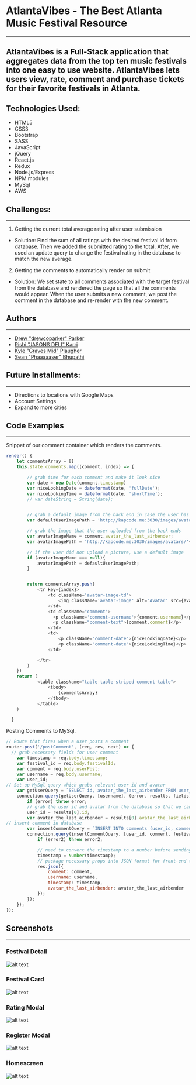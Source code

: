 # AtlantaVibes - The Best Atlanta Music Festival Resource
---
AtlantaVibes is a Full-Stack application that aggregates data from the top ten music festivals into one easy to use website. AtlantaVibes lets users view, rate, comment and purchase tickets for their favorite festivals in Atlanta.
---

## Technologies Used:

- HTML5
- CSS3
- Bootstrap
- SASS
- JavaScript
- jQuery
- React.js
- Redux
- Node.js/Express
- NPM modules
- MySql
- AWS

## Challenges:

--------------------------------------------------------------------------------

1. Getting the current total average rating after user submission
  - Solution: Find the sum of all ratings with the desired festival id from database. Then we added the submitted rating to the total. After, we used an update query to change the festival rating in the database to match the new average.

2. Getting the comments to automatically render on submit
  - Solution: We set state to all comments associated with the target festival from the database and rendered the page so that all the comments would appear. When the user submits a new comment, we post the comment in the database and re-render with the new comment.

## Authors

--------------------------------------------------------------------------------

- [Drew "drewcoparker" Parker](https://github.com/drewcoparker)
- [Rishi "JASONS DELI" Karri](https://github.com/rishikarri)
- [Kyle "Graves Mid" Plaugher](https://github.com/Kaplaugher)
- [Sean "Phaaaaaser" Bhupathi](https://github.com/seanbhup)

## Future Installments:

--------------------------------------------------------------------------------

- Directions to locations with Google Maps
- Account Settings
- Expand to more cities

## Code Examples

--------------------------------------------------------------------------------

Snippet of our comment container which renders the comments.

```javascript
render() {
    let commentsArray = []
    this.state.comments.map((comment, index) => {

        // grab time for each comment and make it look nice
        var date = new Date(comment.timestamp)
        var niceLookingDate = dateformat(date, 'fullDate');
        var niceLookingTime = dateformat(date, 'shortTime');
        // var dateString = String(date);


        // grab a default image from the back end in case the user has not uploaded a photo
        var defaultUserImagePath = 'http://kapcode.me:3030/images/avatars/default-user-image.jpg';

        // grab the image that the user uploaded from the back ends
        var avatarImageName = comment.avatar_the_last_airbender;
        var avatarImagePath = 'http://kapcode.me:3030/images/avatars/'+avatarImageName

        // if the user did not upload a picture, use a default image
        if (avatarImageName === null){
            avatarImagePath = defaultUserImagePath;
        }


        return commentsArray.push(                
            <tr key={index}>
                <td className='avatar-image-td'>
                    <img className='avatar-image' alt="Avatar" src={avatarImagePath} />
                </td>
                <td className="comment">
                  <p className='comment-username'>{comment.username}</p>
                  <p className="comment-text">{comment.comment}</p>
                </td>
                <td>
                    <p className="comment-date">{niceLookingDate}</p>
                    <p className="comment-date">{niceLookingTime}</p>
                </td>

            </tr>
        )
    })
    return (            
            <table className="table table-striped comment-table">
                <tbody>
                    {commentsArray}
                </tbody>
            </table>
    )

  }
```

Posting Comments to MySql.

```javascript
// Route that fires when a user posts a comment
router.post('/postComment', (req, res, next) => {
  // grab necessary fields for user comment
    var timestamp = req.body.timestamp;
    var festival_id = req.body.festivalId;
    var comment = req.body.userPost;
    var username = req.body.username;
    var user_id;
// Set up MySql query which grabs relevant user id and avatar
    var getUserQuery = `SELECT id, avatar_the_last_airbender FROM user_info WHERE username = ?`;
    connection.query(getUserQuery, [username], (error, results, fields) => {
        if (error) throw error;
        // grab the user id and avatar from the database so that we can pass it to the front end
        user_id = results[0].id;
        var avatar_the_last_airbender = results[0].avatar_the_last_airbender;
// insert comment in database
        var insertCommentQuery = `INSERT INTO comments (user_id, comment, festival_id, timestamp) VALUES (?, ?, ?, ?)`;
        connection.query(insertCommentQuery, [user_id, comment, festival_id, timestamp], (error2, results2, fields2) => {
            if (error2) throw error2;

            // need to convert the timestamp to a number before sending it back to the front-end so that we can convert it to a date object
            timestamp = Number(timestamp);
            // package necessary props into JSON format for front-end to use
            res.json({
                comment: comment,
                username: username,
                timestamp: timestamp,
                avatar_the_last_airbender: avatar_the_last_airbender
            });
        });
    });
});
```


## Screenshots

--------------------------------------------------------------------------------

### Festival Detail
![alt text](https://github.com/Kaplaugher/AtlantaVibes/blob/master/screenshots/festivaldetail.png "festivaldetail.png")

### Festival Card
![alt text](https://github.com/Kaplaugher/AtlantaVibes/blob/master/screenshots/festivaldetail2.png "festivaldetail2.png")

### Rating Modal
![alt text](https://github.com/Kaplaugher/AtlantaVibes/blob/master/screenshots/ratingmodal.png "ratingmodal.png")

### Register Modal
![alt text](https://github.com/Kaplaugher/AtlantaVibes/blob/master/screenshots/registermodal.png "registermodal.png")

### Homescreen
![alt text](https://github.com/Kaplaugher/AtlantaVibes/blob/master/screenshots/homepage.png "homepage.png")
